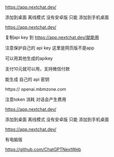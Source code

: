https://app.nextchat.dev/

添加到桌面 离线模式 没有安卓版 只能 添加到手机桌面

https://app.nextchat.dev/

复制api key 到 https://app.nextchat.dev/就能用

注意保护自己的 api key 这里是网页版不是app

可以用其他生成的apikey

支付10元就可以用，支持微信付款

能生成 自己的 api 密钥

https:// openai.mbmzone.com

注意token 消耗 对话会产生费用

https://app.nextchat.dev/

添加到桌面 离线模式 没有安卓版 只能 添加到手机桌面

https://app.nextchat.dev/

有电脑版


https://github.com/ChatGPTNextWeb










